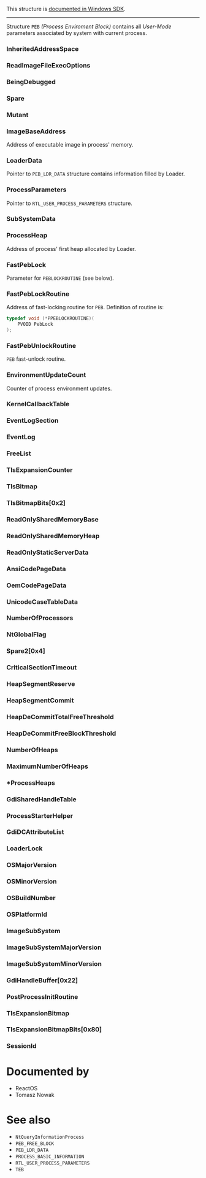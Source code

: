 This structure is [documented in Windows SDK](https://learn.microsoft.com/en-us/windows/win32/api/winternl/ns-winternl-peb).

---

Structure `PEB` *(Process Enviroment Block)* contains all *User-Mode* parameters associated by system with current process.

### InheritedAddressSpace

### ReadImageFileExecOptions

### BeingDebugged

### Spare

### Mutant

### ImageBaseAddress

Address of executable image in process' memory.

### LoaderData

Pointer to `PEB_LDR_DATA` structure contains information filled by Loader.

### ProcessParameters

Pointer to `RTL_USER_PROCESS_PARAMETERS` structure.

### SubSystemData

### ProcessHeap

Address of process' first heap allocated by Loader.

### FastPebLock

Parameter for `PEBLOCKROUTINE` (see below).

### FastPebLockRoutine

Address of fast-locking routine for `PEB`. Definition of routine is:

```cpp
typedef void (*PPEBLOCKROUTINE)(
    PVOID PebLock
);
```

### FastPebUnlockRoutine

`PEB` fast-unlock routine.

### EnvironmentUpdateCount

Counter of process environment updates.

### KernelCallbackTable

### EventLogSection

### EventLog

### FreeList

### TlsExpansionCounter

### TlsBitmap

### TlsBitmapBits[0x2]

### ReadOnlySharedMemoryBase

### ReadOnlySharedMemoryHeap

### ReadOnlyStaticServerData

### AnsiCodePageData

### OemCodePageData

### UnicodeCaseTableData

### NumberOfProcessors

### NtGlobalFlag

### Spare2[0x4]

### CriticalSectionTimeout

### HeapSegmentReserve

### HeapSegmentCommit

### HeapDeCommitTotalFreeThreshold

### HeapDeCommitFreeBlockThreshold

### NumberOfHeaps

### MaximumNumberOfHeaps

### *ProcessHeaps

### GdiSharedHandleTable

### ProcessStarterHelper

### GdiDCAttributeList

### LoaderLock

### OSMajorVersion

### OSMinorVersion

### OSBuildNumber

### OSPlatformId

### ImageSubSystem

### ImageSubSystemMajorVersion

### ImageSubSystemMinorVersion

### GdiHandleBuffer[0x22]

### PostProcessInitRoutine

### TlsExpansionBitmap

### TlsExpansionBitmapBits[0x80]

### SessionId

# Documented by

* ReactOS
* Tomasz Nowak

# See also

* `NtQueryInformationProcess`
* `PEB_FREE_BLOCK`
* `PEB_LDR_DATA`
* `PROCESS_BASIC_INFORMATION`
* `RTL_USER_PROCESS_PARAMETERS`
* `TEB`
